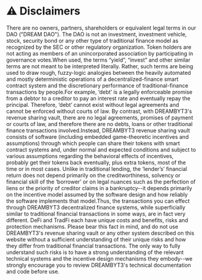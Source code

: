 # ⚠ Disclaimers

There are no owners, partners, shareholders or equivalent legal terms in our DAO ("DREAM DAO"). The DAO is not an investment, investment vehicle, stock, security bond or any other type of traditional finance model as recognized by the SEC or other regulatory organization. Token holders are not acting as members of an unincorporated association by participating in governance votes.When used, the terms “yield”, “invest” and other similar terms are not meant to be interpreted literally. Rather, such terms are being used to draw rough, fuzzy-logic analogies between the heavily automated and mostly deterministic operations of a decentralized-finance smart contract system and the discretionary performance of traditional-finance transactions by people.For example, ‘debt’ is a legally enforceable promise from a debtor to a creditor to pay an interest rate and eventually repay the principal. Therefore, ‘debt’ cannot exist without legal agreements and cannot be enforced without courts of law. By contrast, with DREAMBYT3's revenue sharing vault, there are no legal agreements, promises of payment or courts of law, and therefore there are no debts, loans or other traditional finance transactions involved.Instead, DREAMBYT3 revenue sharing vault consists of software (including embedded game-theoretic incentives and assumptions) through which people can share their tokens with smart contract systems and, under normal and expected conditions and subject to various assumptions regarding the behavioral effects of incentives, probably get their tokens back eventually, plus extra tokens, most of the time or in most cases. Unlike in traditional lending, the ‘lender’s’ financial return does not depend primarily on the creditworthiness, solvency or financial skill of the ‘borrower’ or on legal nuances such as the perfection of liens or the priority of creditor claims in a bankruptcy--it depends primarily on the incentive model assumed by the software design and how reliably the software implements that model.Thus, the transactions you can effect through DREAMBYT3 decentralized finance systems, while superficially similar to traditional financial transactions in some ways, are in fact very different. DeFi and TradFi each have unique costs and benefits, risks and protection mechanisms. Please bear this fact in mind, and do not use DREAMBYT3's revenue sharing vault or any other system described on this website without a sufficient understanding of their unique risks and how they differ from traditional financial transactions. The only way to fully understand such risks is to have a strong understanding of the relevant technical systems and the incentive design mechanisms they embody--we strongly encourage you to review DREAMBYT3's technical documentation and code before use.

